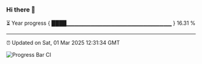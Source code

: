 ### Hi there 👋

⏳ Year progress { ████▁▁▁▁▁▁▁▁▁▁▁▁▁▁▁▁▁▁▁▁▁▁▁▁▁▁ } 16.31 %

---

⏰ Updated on Sat, 01 Mar 2025 12:31:34 GMT

![Progress Bar CI](https://github.com/liununu/liununu/workflows/Progress%20Bar%20CI/badge.svg)
